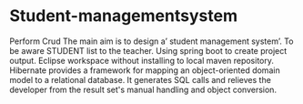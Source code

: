 # Student-managementsystem
Perform Crud
The main aim is to design a’ student management system’. To be aware STUDENT list to the teacher. Using spring boot to create project output. Eclipse workspace without installing to local maven repository. Hibernate provides a framework for mapping an object-oriented domain model to a relational database. It generates SQL calls and relieves the developer from the result set's manual handling and object conversion.
